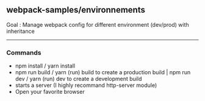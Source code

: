 ## webpack-samples/environnements
Goal : Manage webpack config for different environment (dev/prod) with inheritance
______________________________________

### Commands
- npm install / yarn install
- npm run build / yarn (run) build to create a production build | npm run dev / yarn (run) dev to create a development build
- starts a server (I highly recommand http-server module)
- Open your favorite browser